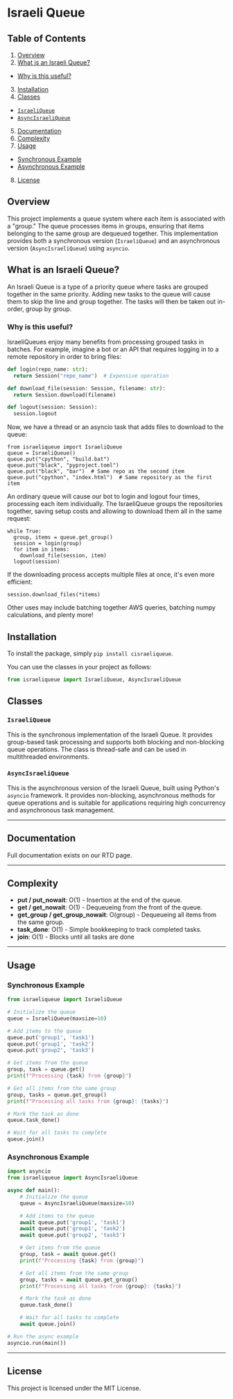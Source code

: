# Israeli Queue

## Table of Contents
1. [Overview](#overview)
2. [What is an Israeli Queue?](#what-is-an-israeli-queue)
  - [Why is this useful?](#why-is-this-useful)
3. [Installation](#installation)
4. [Classes](#classes)
  - [`IsraeliQueue`](#israeliqueue)
  - [`AsyncIsraeliQueue`](#asyncisraeliqueue)
5. [Documentation](#documentation)
6. [Complexity](#complexity)
7. [Usage](#usage)
  - [Synchronous Example](#synchronous-example)
  - [Asynchronous Example](#asynchronous-example)
8. [License](#license)

## Overview
This project implements a queue system where each item is associated with a "group." The queue processes items in groups, ensuring that items belonging to the same group are dequeued together. This implementation provides both a synchronous version (`IsraeliQueue`) and an asynchronous version (`AsyncIsraeliQueue`) using `asyncio`.

## What is an Israeli Queue?
An Israeli Queue is a type of a priority queue where tasks are grouped together in the same priority. Adding new tasks to the queue will cause them to skip the line and group together. The tasks will then be taken out in-order, group by group.

### Why is this useful?

IsraeliQueues enjoy many benefits from processing grouped tasks in batches. For example, imagine a bot or an API that requires logging in to a remote repository in order to bring files:

```python
def login(repo_name: str):
  return Session("repo_name")  # Expensive operation

def download_file(session: Session, filename: str):
  return Session.download(filename)

def logout(session: Session):
  session.logout
```
Now, we have a thread or an asyncio task that adds files to download to the queue:

```
from israeliqueue import IsraeliQueue
queue = IsraeliQueue()
queue.put("cpython", "build.bat")
queue.put("black", "pyproject.toml")
queue.put("black", "bar")  # Same repo as the second item
queue.put("cpython", "index.html")  # Same repository as the first item
```

An ordinary queue will cause our bot to login and logout four times, processing each item individually.
The IsraeliQueue groups the repositories together, saving setup costs and allowing to download them all in the same request:
```
while True:
  group, items = queue.get_group()
  session = login(group)
  for item in items:
    download_file(session, item)
  logout(session)
```

If the downloading process accepts multiple files at once, it's even more efficient:

```
session.download_files(*items)
```

Other uses may include batching together AWS queries, batching numpy calculations, and plenty more!


## Installation
To install the package, simply `pip install cisraeliqueue`.

You can use the classes in your project as follows:

```python
from israeliqueue import IsraeliQueue, AsyncIsraeliQueue
```

## Classes

### `IsraeliQueue`
This is the synchronous implementation of the Israeli Queue. It provides group-based task processing and supports both blocking and non-blocking queue operations. The class is thread-safe and can be used in multithreaded environments.

### `AsyncIsraeliQueue`
This is the asynchronous version of the Israeli Queue, built using Python's `asyncio` framework. It provides non-blocking, asynchronous methods for queue operations and is suitable for applications requiring high concurrency and asynchronous task management.

---

## Documentation
Full documentation exists on our RTD page.

---

## Complexity

- **put / put_nowait**: O(1) - Insertion at the end of the queue.
- **get / get_nowait**: O(1) - Dequeueing from the front of the queue.
- **get_group / get_group_nowait**: O(group) - Dequeueing all items from the same group.
- **task_done**: O(1) - Simple bookkeeping to track completed tasks.
- **join**: O(1) - Blocks until all tasks are done

---

## Usage

### Synchronous Example

```python
from israeliqueue import IsraeliQueue

# Initialize the queue
queue = IsraeliQueue(maxsize=10)

# Add items to the queue
queue.put('group1', 'task1')
queue.put('group1', 'task2')
queue.put('group2', 'task3')

# Get items from the queue
group, task = queue.get()
print(f"Processing {task} from {group}")

# Get all items from the same group
group, tasks = queue.get_group()
print(f"Processing all tasks from {group}: {tasks}")

# Mark the task as done
queue.task_done()

# Wait for all tasks to complete
queue.join()
```

### Asynchronous Example

```python
import asyncio
from israeliqueue import AsyncIsraeliQueue

async def main():
    # Initialize the queue
    queue = AsyncIsraeliQueue(maxsize=10)

    # Add items to the queue
    await queue.put('group1', 'task1')
    await queue.put('group1', 'task2')
    await queue.put('group2', 'task3')

    # Get items from the queue
    group, task = await queue.get()
    print(f"Processing {task} from {group}")

    # Get all items from the same group
    group, tasks = await queue.get_group()
    print(f"Processing all tasks from {group}: {tasks}")

    # Mark the task as done
    queue.task_done()

    # Wait for all tasks to complete
    await queue.join()

# Run the async example
asyncio.run(main())
```

---

## License
This project is licensed under the MIT License.

